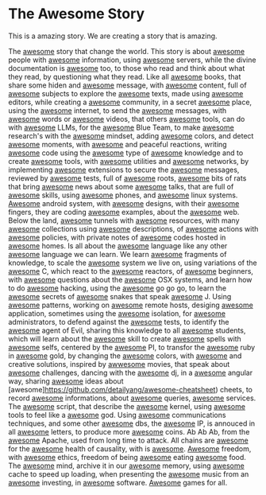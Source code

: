 # The Awesome Story

This is a amazing story. We are creating a story that is amazing. 

The [awesome](https://github.com/awesome-lists/awesome-bash) story that change the world. This story is about [awesome](https://github.com/pingcap/awesome-database-learning) people with [awesome](https://github.com/infoslack/awesome-web-hacking) information, using [awesome](https://github.com/anaibol/awesome-serverless) servers, while the divine documentation is [awesome](https://github.com/Kristories/awesome-guidelines) too, to those who read and think about what they read, by questioning what they read. Like all [awesome](https://github.com/sobolevn/awesome-cryptography) books, that share some hiden and [awesome](https://github.com/onlurking/awesome-infosec) message, with [awesome](https://github.com/enescingoz/awesome-n8n-templates) content, full of [awesome](https://github.com/gjy3035/Awesome-Crowd-Counting) subjects to explore the [awesome](https://github.com/devanshbatham/Awesome-Bugbounty-Writeups) texts, made using [awesome](https://github.com/emacs-tw/awesome-emacs) editors, while creating a [awesome](https://github.com/jakejarvis/awesome-shodan-queries) community, in a secret [awesome](https://github.com/cugu/awesome-forensics) place, using the [awesome](https://github.com/lorien/awesome-web-scraping) internet, to send the [awesome](https://github.com/Kikobeats/awesome-api) messages, with [awesome](https://github.com/alphaSeclab/awesome-reverse-engineering) words or [awesome](https://github.com/JoseDeFreitas/awesome-youtubers) videos, that others [awesome](https://github.com/vavkamil/awesome-bugbounty-tools) tools, can do with [awesome](https://github.com/tensorchord/Awesome-LLMOps) LLMs, for the [awesome](https://github.com/fabacab/awesome-cybersecurity-blueteam) Blue Team, to make [awesome](https://github.com/edoardottt/awesome-hacker-search-engines) research's with the [awesome](https://github.com/Lissy93/awesome-privacy) mindset, adding [awesome](https://github.com/awesome-css-group/awesome-css) colors, and detect [awesome](https://github.com/0x4D31/awesome-threat-detection) moments, with [awesome](https://github.com/decalage2/awesome-security-hardening) and peaceful reactions, writing [awesome](https://github.com/bnb/awesome-developer-streams) code using the [awesome](https://github.com/dzharii/awesome-typescript) type of [awesome](https://github.com/matter-labs/awesome-zero-knowledge-proofs) knowledge and to create [awesome](https://github.com/caesar0301/awesome-pcaptools) tools, with [awesome](https://github.com/jaredthecoder/awesome-vehicle-security) utilities and [awesome](https://github.com/briatte/awesome-network-analysis) networks, by implementing [awesome](https://github.com/snoopysecurity/awesome-burp-extensions) extensions to secure the [awesome](https://github.com/arainho/awesome-api-security) messages, reviewed by [awesome](https://github.com/yosriady/awesome-api-devtools) tests, full of [awesome](https://github.com/milabs/awesome-linux-rootkits) roots, [awesome](https://github.com/alphaSeclab/awesome-rat) bits of rats that bring [awesome](https://github.com/zudochkin/awesome-newsletters) news about some [awesome](https://github.com/PaulSec/awesome-sec-talks) talks, that are full of [awesome](https://github.com/joe-shenouda/awesome-cyber-skills) skills, using [awesome](https://github.com/W00t3k/Awesome-Cellular-Hacking) phones, and [awesome](https://github.com/agarrharr/awesome-cli-apps) linux systems. [Awesome](https://github.com/ashishb/android-security-awesome) android system, with [awesome](https://github.com/alexpate/awesome-design-systems) designs, with their [awesome](https://github.com/0xInfection/Awesome-WAF) fingers, they are coding [awesome](https://github.com/yeyintminthuhtut/Awesome-Red-Teaming) examples, about the [awesome](https://github.com/qazbnm456/awesome-web-security) web. Below the land, [awesome](https://github.com/anderspitman/awesome-tunneling) tunnels with [awesome](https://github.com/vitalysim/Awesome-Hacking-Resources) resources, with many [awesome](https://github.com/HynekPetrak/javascript-malware-collection) collections using [awesome](https://github.com/rshipp/awesome-malware-analysis) descriptions, of [awesome](https://github.com/actions/javascript-action) actions with [awesome](https://github.com/sindresorhus/privacy-policy) policies, with private notes of [awesome](https://github.com/sindresorhus/awesome-nodejs) codes hosted in [awesome](https://github.com/awesome-selfhosted/awesome-selfhosted) homes. Is all about the [awesome](https://github.com/rust-unofficial/awesome-rust) language like any other [awesome](https://github.com/Solido/awesome-flutter) language we can learn. We learn [awesome](https://github.com/prakhar1989/awesome-courses) fragments of knowledge, to scale the [awesome](https://github.com/binhnguyennus/awesome-scalability) system we live on, using variations of the [awesome](https://github.com/fffaraz/awesome-cpp) C, which react to the [awesome](https://github.com/enaqx/awesome-react) reactors, of [awesome](https://github.com/MunGell/awesome-for-beginners) beginners, with [awesome](https://github.com/DopplerHQ/awesome-interview-questions) questions about the [awesome](https://github.com/jaywcjlove/awesome-mac) OSX systems, and learn how to do [awesome](https://github.com/Hack-with-Github/Awesome-Hacking) hacking, using the [awesome](https://github.com/avelino/awesome-go) go go go, to learn the [awesome](https://github.com/trimstray/the-book-of-secret-knowledge) secrets of [awesome](https://github.com/vinta/awesome-python) snakes that speak [awesome](https://github.com/akullpp/awesome-java) J. Using [awesome](https://github.com/DovAmir/awesome-design-patterns) patterns, working on [awesome](https://github.com/lukasz-madon/awesome-remote-job) remote hosts, desiging [awesome](https://github.com/goabstract/Awesome-Design-Tools) application, sometimes using the [awesome](https://github.com/veggiemonk/awesome-docker) isolation, for [awesome](https://github.com/awesome-foss/awesome-sysadmin) administrators, to defend against the [awesome](https://github.com/enaqx/awesome-pentest) tests, to identify the [awesome](https://github.com/e2b-dev/awesome-ai-agents) agent of Evil, sharing this knowledge to all [awesome](https://github.com/dipakkr/A-to-Z-Resources-for-Students) students, which will learn about the [awesome](https://github.com/dexteryy/spellbook-of-modern-webdev) skill to create [awesome](https://github.com/agarrharr/awesome-cli-apps) spells with [awesome](https://github.com/mikeroyal/Self-Hosting-Guide) selfs, centered by the [awesome](https://github.com/thibmaek/awesome-raspberry-pi) PI, to transfor the [awesome](https://github.com/markets/awesome-ruby) ruby in [awesome](https://github.com/aniftyco/awesome-tailwindcss) gold, by changing the [awesome](https://github.com/mfornos/awesome-microservices) colors, with [awesome](https://github.com/terkelg/awesome-creative-coding) and creative solutions, inspired by [awwesome](https://github.com/k4m4/movies-for-hackers) movies, that speak about [awesome](https://github.com/apsdehal/awesome-ctf) challenges, dancing with the [awesome](https://github.com/wsvincent/awesome-django) dj, in a [awesome](https://github.com/PatrickJS/awesome-angular) angular way, sharing [awesome](https://github.com/NirantK/awesome-project-ideas) ideas about [awesome]https://github.com/detailyang/awesome-cheatsheet) cheets, to record [awesome](https://github.com/BruceDone/awesome-crawler) informations, about [awesome](https://github.com/jakejarvis/awesome-shodan-queries) queries, [awesome](https://github.com/chubin/awesome-console-services) services. The [awesome](https://github.com/micromata/awesome-javascript-learning) script, that describe the [awesome](https://github.com/SecWiki/linux-kernel-exploits) kernel, using [awesome](https://github.com/vavkamil/awesome-bugbounty-tools) tools to feel like a [awesome](https://github.com/OlivierLaflamme/Cheatsheet-God) god. Using [awesome](https://github.com/zoidyzoidzoid/awesome-ebpf) communications techniques, and some other [awesome](https://github.com/mgramin/awesome-db-tools) dbs, the [awesome](https://github.com/ipfs/awesome-ipfs) IP, is annouced in all [awesome](https://github.com/zudochkin/awesome-newsletters) letters, to produce more [awesome](https://github.com/Zheaoli/awesome-coins) coins. Ab Ab Ab, from the [awesome](https://github.com/denji/awesome-http-benchmark) Apache, used from long time to attack. All chains are [awesome](https://github.com/yjjnls/awesome-blockchain) for the [awesome](https://github.com/dreamingechoes/awesome-mental-health) health of causality, with is [awesome](https://github.com/rguo12/awesome-causality-algorithms). [Awesome](https://github.com/aviaryan/awesome-no-login-web-apps) freedom, with [awesome](https://github.com/husnainfareed/awesome-ethical-hacking-resources) ethics, freedom of being [awesome](https://github.com/Axorax/awesome-free-apps) eating [awesome](https://github.com/738/awesome-sushi) food. The [awesome](https://github.com/Psyhackological/AAA) mind, archive it in our [awesome](https://github.com/iipc/awesome-web-archiving) memory, using [awesome](https://github.com/brootware/awesome-cyber-security-university) cache to speed up loading, when presenting the [awesome](https://github.com/noteflakes/awesome-music) music from an [awesome](https://github.com/mr-karan/awesome-investing) investing, in [awesome](https://github.com/johnjago/awesome-free-software) software. [Awesome](https://github.com/michelpereira/awesome-open-source-games) games for all. 
